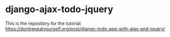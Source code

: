 # django-ajax-todo-jquery

This is the repository for the tutorial: https://dontrepeatyourself.org/post/django-todo-app-with-ajax-and-jquery/

